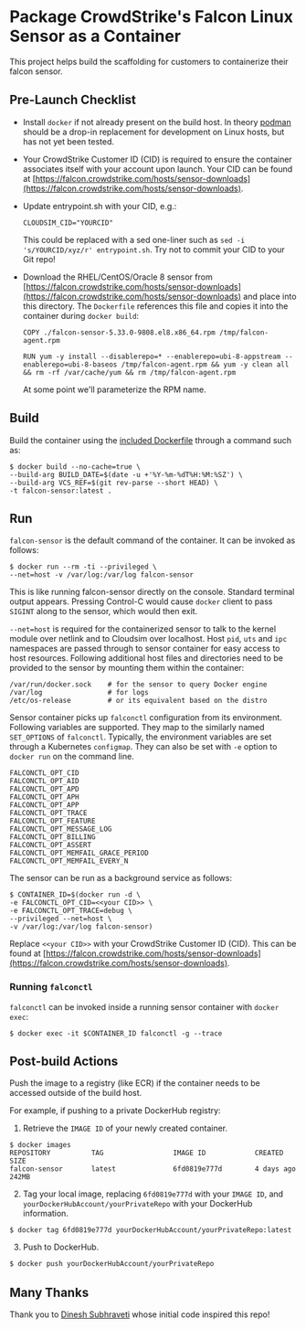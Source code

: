 # Package CrowdStrike's Falcon Linux Sensor as a Container
This project helps build the scaffolding for customers to containerize their falcon sensor.

## Pre-Launch Checklist
* Install `docker` if not already present on the build host. In theory 
[podman](https://developers.redhat.com/blog/2019/02/21/podman-and-buildah-for-docker-users/) should be
a drop-in replacement for development on Linux hosts, but has not yet been tested.

* Your CrowdStrike Customer ID (CID) is required to ensure the container associates itself with your account upon launch. Your CID can be found at [https://falcon.crowdstrike.com/hosts/sensor-downloads](https://falcon.crowdstrike.com/hosts/sensor-downloads).

* Update entrypoint.sh with your CID, e.g.:
  ```console
  CLOUDSIM_CID="YOURCID"
  ```

  This could be replaced with a sed one-liner such as ``sed -i 's/YOURCID/xyz/r' entrypoint.sh``. Try not to commit your CID to your Git repo! 

* Download the RHEL/CentOS/Oracle 8 sensor from [https://falcon.crowdstrike.com/hosts/sensor-downloads](https://falcon.crowdstrike.com/hosts/sensor-downloads) and place into this directory. The ``Dockerfile`` references this file and copies it into the container during ``docker build``:

  ```shell
  COPY ./falcon-sensor-5.33.0-9808.el8.x86_64.rpm /tmp/falcon-agent.rpm

  RUN yum -y install --disablerepo=* --enablerepo=ubi-8-appstream --enablerepo=ubi-8-baseos /tmp/falcon-agent.rpm && yum -y clean all && rm -rf /var/cache/yum && rm /tmp/falcon-agent.rpm 
  ```

  At some point we'll parameterize the RPM name.


## Build
Build the container using the [included Dockerfile](https://github.com/CrowdStrike/dockerfiles/blob/master/Dockerfile) through a command such as:

```shell
$ docker build --no-cache=true \
--build-arg BUILD_DATE=$(date -u +'%Y-%m-%dT%H:%M:%SZ') \
--build-arg VCS_REF=$(git rev-parse --short HEAD) \
-t falcon-sensor:latest .
```

## Run
`falcon-sensor` is the default command of the container.  It can be invoked
as follows:

```shell
$ docker run --rm -ti --privileged \
--net=host -v /var/log:/var/log falcon-sensor
```

This is like running falcon-sensor directly on the console.  Standard terminal
output appears. Pressing Control-C would cause `docker` client to pass
`SIGINT` along to the sensor, which would then exit.

`--net=host` is required for the containerized sensor to talk to the kernel
module over netlink and to Cloudsim over localhost. Host `pid`, `uts` and
`ipc` namespaces are passed through to sensor container for easy access to
host resources. Following additional host files and directories need to be
provided to the sensor by mounting them within the container:

```shell
/var/run/docker.sock    # for the sensor to query Docker engine
/var/log                # for logs
/etc/os-release         # or its equivalent based on the distro
```

Sensor container picks up `falconctl` configuration from its environment.
Following variables are supported.  They map to the similarly named
`SET_OPTIONS` of `falconctl`.  Typically, the environment variables
are set through a Kubernetes `configmap`.  They can also be set with
`-e` option to `docker run` on the command line.

```shell
FALCONCTL_OPT_CID
FALCONCTL_OPT_AID
FALCONCTL_OPT_APD
FALCONCTL_OPT_APH
FALCONCTL_OPT_APP
FALCONCTL_OPT_TRACE
FALCONCTL_OPT_FEATURE
FALCONCTL_OPT_MESSAGE_LOG
FALCONCTL_OPT_BILLING
FALCONCTL_OPT_ASSERT
FALCONCTL_OPT_MEMFAIL_GRACE_PERIOD
FALCONCTL_OPT_MEMFAIL_EVERY_N
```

The sensor can be run as a background service as follows:

```shell
$ CONTAINER_ID=$(docker run -d \
-e FALCONCTL_OPT_CID=<<your CID>> \
-e FALCONCTL_OPT_TRACE=debug \
--privileged --net=host \
-v /var/log:/var/log falcon-sensor)
```

Replace ``<<your CID>>`` with your CrowdStrike Customer ID (CID). This can be found at [https://falcon.crowdstrike.com/hosts/sensor-downloads](https://falcon.crowdstrike.com/hosts/sensor-downloads). 

### Running `falconctl`
`falconctl` can be invoked inside a running sensor container with `docker exec`:

```shell
$ docker exec -it $CONTAINER_ID falconctl -g --trace
```

## Post-build Actions
Push the image to a registry (like ECR) if the container needs to be accessed outside of the build host.

For example, if pushing to a private DockerHub registry:

1) Retrieve the ``IMAGE ID`` of your newly created container.
```shell
$ docker images
REPOSITORY          TAG                 IMAGE ID            CREATED             SIZE
falcon-sensor       latest              6fd0819e777d        4 days ago          242MB
```

2) Tag your local image, replacing ``6fd0819e777d`` with your ``IMAGE ID``, and ``yourDockerHubAccount/yourPrivateRepo`` with your DockerHub information.
```shell
$ docker tag 6fd0819e777d yourDockerHubAccount/yourPrivateRepo:latest
```

3) Push to DockerHub.
```bash
$ docker push yourDockerHubAccount/yourPrivateRepo
```

## Many Thanks
Thank you to [Dinesh Subhraveti](https://www.linkedin.com/in/subhraveti/) whose initial code inspired this repo!
